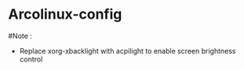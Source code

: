 # Arcolinux-config

#Note :
 - Replace xorg-xbacklight with acpilight to enable screen brightness control
 
 
